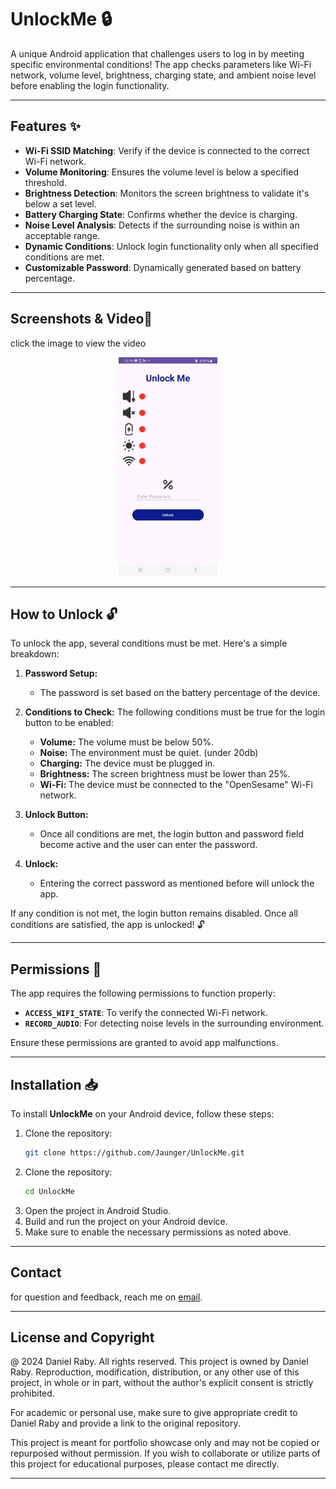 # UnlockMe 🔒

A unique Android application that challenges users to log in by meeting specific environmental conditions! The app checks parameters like Wi-Fi network, volume level, brightness, charging state, and ambient noise level before enabling the login functionality.

---

## Features ✨

- **Wi-Fi SSID Matching**: Verify if the device is connected to the correct Wi-Fi network.
- **Volume Monitoring**: Ensures the volume level is below a specified threshold.
- **Brightness Detection**: Monitors the screen brightness to validate it's below a set level.
- **Battery Charging State**: Confirms whether the device is charging.
- **Noise Level Analysis**: Detects if the surrounding noise is within an acceptable range.
- **Dynamic Conditions**: Unlock login functionality only when all specified conditions are met.
- **Customizable Password**: Dynamically generated based on battery percentage.

---

## Screenshots & Video📸

click the image to view the video
<p align="center">
  <a href="https://youtu.be/TiM7ATGbWEg">
    <img src="2.jpg" alt="UnlockMe" style="width:auto; height:350px;">
  </a>
</p>

---

## How to Unlock 🔓

To unlock the app, several conditions must be met. Here's a simple breakdown:

1. **Password Setup:**
   - The password is set based on the battery percentage of the device.

2. **Conditions to Check:**
   The following conditions must be true for the login button to be enabled:
   - **Volume:** The volume must be below 50%.
   - **Noise:** The environment must be quiet. (under 20db)
   - **Charging:** The device must be plugged in.
   - **Brightness:** The screen brightness must be lower than 25%.
   - **Wi-Fi:** The device must be connected to the "OpenSesame" Wi-Fi network.

3. **Unlock Button:**
   - Once all conditions are met, the login button and password field become active and the user can enter the password.

4. **Unlock:**
   - Entering the correct password as mentioned before will unlock the app.

If any condition is not met, the login button remains disabled. Once all conditions are satisfied, the app is unlocked! 🔓

  




---

## Permissions 🔐

The app requires the following permissions to function properly:

- **`ACCESS_WIFI_STATE`**: To verify the connected Wi-Fi network.
- **`RECORD_AUDIO`**: For detecting noise levels in the surrounding environment.

Ensure these permissions are granted to avoid app malfunctions.

---

## Installation 📥

To install **UnlockMe** on your Android device, follow these steps:
1. Clone the repository:
   ```bash
   git clone https://github.com/Jaunger/UnlockMe.git
2. Clone the repository:
   ```bash
   cd UnlockMe
3. Open the project in Android Studio.
4. Build and run the project on your Android device.
5. Make sure to enable the necessary permissions as noted above.
   
---

## Contact

for question and feedback, reach me on [email](danielraby123@gmail.com).

---

## License and Copyright

@ 2024 Daniel Raby. All rights reserved.
This project is owned by Daniel Raby. Reproduction, modification, distribution, or any other use of this project, in whole or in part, without the author's explicit consent is strictly prohibited.

For academic or personal use, make sure to give appropriate credit to Daniel Raby and provide a link to the original repository.

This project is meant for portfolio showcase only and may not be copied or repurposed without permission. If you wish to collaborate or utilize parts of this project for educational purposes, please contact me directly.

---

   
